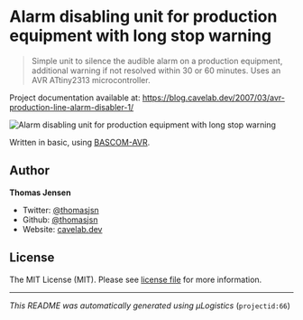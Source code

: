 # Alarm disabling unit for production equipment with long stop warning

> Simple unit to silence the audible alarm on a production equipment, additional warning if not resolved within 30 or 60 minutes. Uses an AVR ATtiny2313 microcontroller.

Project documentation available at: https://blog.cavelab.dev/2007/03/avr-production-line-alarm-disabler-1/

![Alarm disabling unit for production equipment with long stop warning](https://i.logistics.cavelab.net/large/387.jpeg)

Written in basic, using [BASCOM-AVR](http://www.mcselec.com/).

## Author
**Thomas Jensen**
* Twitter: [@thomasjsn](https://twitter.com/thomasjsn)
* Github: [@thomasjsn](https://github.com/thomasjsn)
* Website: [cavelab.dev](https://cavelab.dev)

## License
The MIT License (MIT). Please see [license file](LICENSE.txt) for more information.

---
_This README was automatically generated using µLogistics_ (`projectid:66`)
